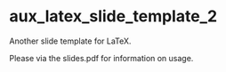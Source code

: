 # aux_latex_slide_template_2
Another slide template for LaTeX.

Please via the slides.pdf for information on usage.
